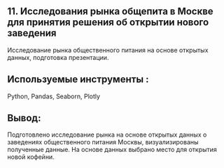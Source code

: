 ## 11. Исследования рынка общепита в Москве для принятия решения об открытии нового заведения
Исследование рынка общественного питания на основе открытых данных, подготовка презентации.

## Используемые инструменты : 
Python, Pandas, Seaborn, Plotly

## Вывод:
Подготовлено исследование рынка на основе открытых данных о заведениях общественного питания Москвы, визуализированы полученные данные. На основе данных выбрано место для открытия новой кофейни. 
